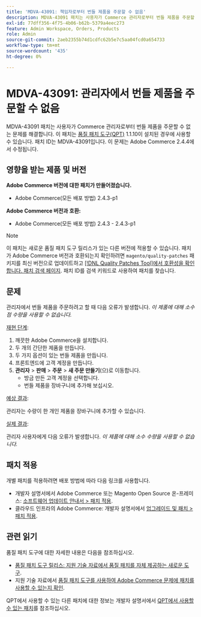 ```yaml
---
title: 'MDVA-43091: 책임자로부터 번들 제품을 주문할 수 없음'
description: MDVA-43091 패치는 사용자가 Commerce 관리자로부터 번들 제품을 주문할 수 없는 문제를 해결합니다. 이 패치는 [Quality Patches Tool (QPT)](/help/announcements/adobe-commerce-announcements/magento-quality-patches-released-new-tool-to-self-serve-quality-patches.md) 1.1.10이 설치된 경우 사용할 수 있습니다. 패치 ID는 MDVA-43091입니다. 이 문제는 Adobe Commerce 2.4.4에서 수정됩니다.
exl-id: 77dff356-4f75-4b06-b62b-5379a4eec273
feature: Admin Workspace, Orders, Products
role: Admin
source-git-commit: 2aeb2355b74d1cdfc62b5e7c5aa04fcd0a654733
workflow-type: tm+mt
source-wordcount: '435'
ht-degree: 0%

---
```


# MDVA-43091: 관리자에서 번들 제품을 주문할 수 없음

MDVA-43091 패치는 사용자가 Commerce 관리자로부터 번들 제품을 주문할 수 없는 문제를 해결합니다. 이 패치는 [품질 패치 도구(QPT)](/help/announcements/adobe-commerce-announcements/magento-quality-patches-released-new-tool-to-self-serve-quality-patches.md) 1.1.10이 설치된 경우에 사용할 수 있습니다. 패치 ID는 MDVA-43091입니다. 이 문제는 Adobe Commerce 2.4.4에서 수정됩니다.

## 영향을 받는 제품 및 버전

**Adobe Commerce 버전에 대한 패치가 만들어졌습니다.**

* Adobe Commerce(모든 배포 방법) 2.4.3-p1

**Adobe Commerce 버전과 호환:**

* Adobe Commerce(모든 배포 방법) 2.4.3 - 2.4.3-p1

>[!NOTE]
>
>이 패치는 새로운 품질 패치 도구 릴리스가 있는 다른 버전에 적용할 수 있습니다. 패치가 Adobe Commerce 버전과 호환되는지 확인하려면 `magento/quality-patches` 패키지를 최신 버전으로 업데이트하고 [[!DNL Quality Patches Tool]에서 호환성을 확인합니다. 패치 검색 페이지](https://experienceleague.adobe.com/tools/commerce-quality-patches/index.html?lang=ko). 패치 ID를 검색 키워드로 사용하여 패치를 찾습니다.

## 문제

관리자에서 번들 제품을 주문하려고 할 때 다음 오류가 발생합니다. *이 제품에 대해 소수점 수량을 사용할 수 없습니다.*

<u>재현 단계</u>:

1. 깨끗한 Adobe Commerce을 설치합니다.
1. 두 개의 간단한 제품을 만듭니다.
1. 두 가지 옵션이 있는 번들 제품을 만듭니다.
1. 프론트엔드에 고객 계정을 만듭니다.
1. **관리자** > **판매** > **주문** > **새 주문 만들기**(으)로 이동합니다.
   * 방금 만든 고객 계정을 선택합니다.
   * 번들 제품을 장바구니에 추가해 보십시오.

<u>예상 결과</u>:

관리자는 수량이 한 개인 제품을 장바구니에 추가할 수 있습니다.

<u>실제 결과</u>:

관리자 사용자에게 다음 오류가 발생합니다. *이 제품에 대해 소수 수량을 사용할 수 없습니다.*

## 패치 적용

개별 패치를 적용하려면 배포 방법에 따라 다음 링크를 사용합니다.

* 개발자 설명서에서 Adobe Commerce 또는 Magento Open Source 온-프레미스: [소프트웨어 업데이트 안내서 > 패치 적용](https://experienceleague.adobe.com/ko/docs/commerce-operations/tools/quality-patches-tool/usage).
* 클라우드 인프라의 Adobe Commerce: 개발자 설명서에서 [업그레이드 및 패치 > 패치 적용](https://experienceleague.adobe.com/ko/docs/commerce-cloud-service/user-guide/develop/upgrade/apply-patches).

## 관련 읽기

품질 패치 도구에 대한 자세한 내용은 다음을 참조하십시오.

* [품질 패치 도구 릴리스: 지원 기술 자료에서 품질 패치를 자체 제공하는 새로운 도구](/help/announcements/adobe-commerce-announcements/magento-quality-patches-released-new-tool-to-self-serve-quality-patches.md).
* 지원 기술 자료에서 [품질 패치 도구를 사용하여 Adobe Commerce 문제에 패치를 사용할 수 있는지 확인](/help/support-tools/patches-available-in-qpt-tool/check-patch-for-magento-issue-with-magento-quality-patches.md).

QPT에서 사용할 수 있는 다른 패치에 대한 정보는 개발자 설명서에서 [QPT에서 사용할 수 있는 패치](https://experienceleague.adobe.com/tools/commerce-quality-patches/index.html?lang=ko)를 참조하십시오.
